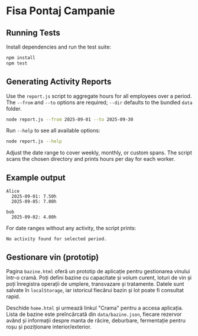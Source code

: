 # Fisa Pontaj Campanie

## Running Tests

Install dependencies and run the test suite:

```bash
npm install
npm test
```

## Generating Activity Reports

Use the `report.js` script to aggregate hours for all employees over a period. The `--from` and `--to` options are required; `--dir` defaults to the bundled `data` folder.

```bash
node report.js --from 2025-09-01 --to 2025-09-30
```

Run `--help` to see all available options:

```bash
node report.js --help
```

Adjust the date range to cover weekly, monthly, or custom spans. The script scans the chosen directory and prints hours per day for each worker.

## Example output

```
Alice
  2025-09-01: 7.50h
  2025-09-05: 7.00h

bob
  2025-09-02: 4.00h
```

For date ranges without any activity, the script prints:

```
No activity found for selected period.
```

## Gestionare vin (prototip)

Pagina `bazine.html` oferă un prototip de aplicație pentru gestionarea vinului într-o cramă. Poți defini bazine cu capacitate și volum curent, loturi de vin și poți înregistra operații de umplere, transvazare și tratamente. Datele sunt salvate în `localStorage`, iar istoricul fiecărui bazin și lot poate fi consultat rapid.

Deschide `home.html` și urmează linkul "Crama" pentru a accesa aplicația.
Lista de bazine este preîncărcată din `data/bazine.json`, fiecare rezervor având și informații despre manta de răcire, deburbare, fermentație pentru roșu și poziționare interior/exterior.
